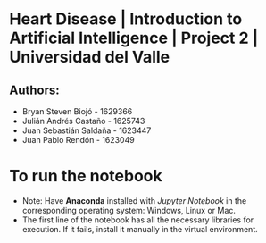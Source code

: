 # Heart Disease | Introduction to Artificial Intelligence | Project 2 | Universidad del Valle

## Authors:
- Bryan Steven Biojó     - 1629366
- Julián Andrés Castaño  - 1625743
- Juan Sebastián Saldaña - 1623447
- Juan Pablo Rendón      - 1623049

# To run the notebook

- Note: Have **Anaconda** installed with *Jupyter Notebook* in the corresponding operating system: Windows, Linux or Mac.
- The first line of the notebook has all the necessary libraries for execution. If it fails, install it manually in the virtual environment.
